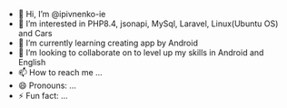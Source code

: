 - 👋 Hi, I’m @ipivnenko-ie
- 👀 I’m interested in PHP8.4, jsonapi, MySql, Laravel, Linux(Ubuntu OS) and Cars
- 🌱 I’m currently learning creating app by Android
- 💞️ I’m looking to collaborate on to level up my skills in Android and English
- 📫 How to reach me ...
- 😄 Pronouns: ...
- ⚡ Fun fact: ...

<!---
ipivnenko-ie/Igor Pivnenko is a ✨ special ✨ repository because its `README.md` (this file) appears on your GitHub profile.
You can click the Preview link to take a look at your changes.
--->
